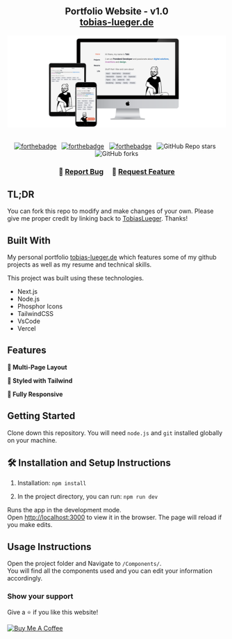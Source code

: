 <h2 align="center">
  Portfolio Website - v1.0<br/>
  <a href="https://tobias-lueger.de/" target="_blank">tobias-lueger.de</a>
</h2>
<div align="center">
  <img alt="Demo" src="./public/img/mysite.png" />
</div>

<br/>

<center>

[![forthebadge](https://forthebadge.com/images/badges/built-with-love.svg)](https://forthebadge.com) &nbsp;
[![forthebadge](https://forthebadge.com/images/badges/made-with-javascript.svg)](https://forthebadge.com) &nbsp;
[![forthebadge](https://forthebadge.com/images/badges/open-source.svg)](https://forthebadge.com) &nbsp;
![GitHub Repo stars](https://img.shields.io/github/stars/TobiasLueger/portfolio?color=red&logo=github&style=for-the-badge) &nbsp;
![GitHub forks](https://img.shields.io/github/forks/TobiasLueger/portfolio?color=red&logo=github&style=for-the-badge)

</center>

<h3 align="center">
    🔹
    <a href="https://github.com/TobiasLueger/portfolio/issues">Report Bug</a> &nbsp; &nbsp;
    🔹
    <a href="https://github.com/TobiasLueger/portfolio/issues">Request Feature</a>
</h3>

## TL;DR

You can fork this repo to modify and make changes of your own. Please give me proper credit by linking back to [TobiasLueger](https://github.com/TobiasLueger/portfolio). Thanks!

## Built With

My personal portfolio <a href="https://tobias-lueger.de/" target="_blank">tobias-lueger.de</a> which features some of my github projects as well as my resume and technical skills.<br/>

This project was built using these technologies.

- Next.js
- Node.js
- Phosphor Icons
- TailwindCSS
- VsCode
- Vercel

## Features

**📖 Multi-Page Layout**

**🎨 Styled with Tailwind**

**📱 Fully Responsive**

## Getting Started

Clone down this repository. You will need `node.js` and `git` installed globally on your machine.

## 🛠 Installation and Setup Instructions

1. Installation: `npm install`

2. In the project directory, you can run: `npm run dev`

Runs the app in the development mode.\
Open [http://localhost:3000](http://localhost:3000) to view it in the browser.
The page will reload if you make edits.

## Usage Instructions

Open the project folder and Navigate to `/Components/`. <br/>
You will find all the components used and you can edit your information accordingly.

### Show your support

Give a ⭐ if you like this website!

<a href="https://streamlabs.com/oftoto/tip" target="_blank"><img src="https://cdn.buymeacoffee.com/buttons/v2/default-violet.png" alt="Buy Me A Coffee" height= "60px" width= "217px" ></a>
